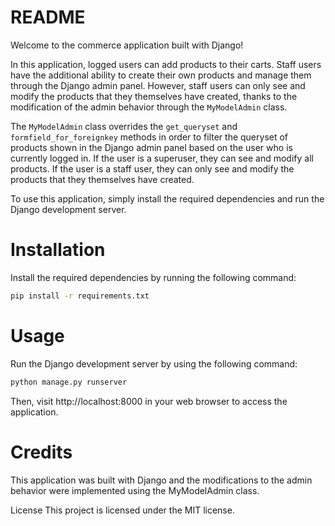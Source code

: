# README

Welcome to the commerce application built with Django!

In this application, logged users can add products to their carts. Staff users have the additional ability to create their own products and manage them through the Django admin panel. However, staff users can only see and modify the products that they themselves have created, thanks to the modification of the admin behavior through the `MyModelAdmin` class.

The `MyModelAdmin` class overrides the `get_queryset` and `formfield_for_foreignkey` methods in order to filter the queryset of products shown in the Django admin panel based on the user who is currently logged in. If the user is a superuser, they can see and modify all products. If the user is a staff user, they can only see and modify the products that they themselves have created.

To use this application, simply install the required dependencies and run the Django development server.

# Installation

Install the required dependencies by running the following command:

```bash
pip install -r requirements.txt
```
# Usage
Run the Django development server by using the following command:

```bash
python manage.py runserver
```

Then, visit http://localhost:8000 in your web browser to access the application.

# Credits

This application was built with Django and the modifications to the admin behavior were implemented using the MyModelAdmin class.

License
This project is licensed under the MIT license.